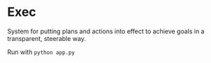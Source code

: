 # Exec

System for putting plans and actions into effect to achieve goals in a transparent, steerable way.

Run with `python app.py`